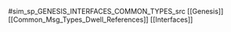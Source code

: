 #sim_sp_GENESIS_INTERFACES_COMMON_TYPES_src
[[Genesis]]
[[Common_Msg_Types_Dwell_References]]
[[Interfaces]]
